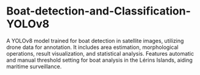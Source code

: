 # Boat-detection-and-Classification-YOLOv8
A YOLOv8 model trained for boat detection in satellite images, utilizing drone data for annotation. It includes area estimation, morphological operations, result visualization, and statistical analysis. Features automatic and manual threshold setting for boat analysis in the Lérins Islands, aiding maritime surveillance.
